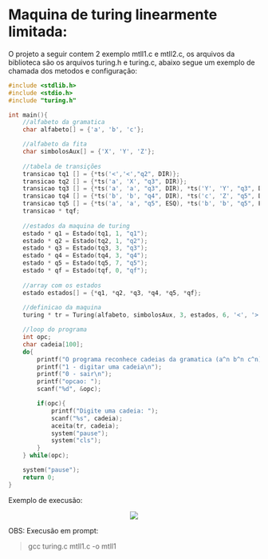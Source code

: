 # Maquina de turing linearmente limitada:

</p>
O projeto a seguir contem 2 exemplo mtll1.c e mtll2.c, os arquivos da biblioteca são os arquivos turing.h e turing.c, abaixo segue um exemplo de chamada dos metodos e configuração:
</p>

~~~~c
#include <stdlib.h>
#include <stdio.h>
#include "turing.h"

int main(){
	//alfabeto da gramatica
	char alfabeto[] = {'a', 'b', 'c'};

	//alfabeto da fita
	char simbolosAux[] = {'X', 'Y', 'Z'};
	
	//tabela de transições
	transicao tq1 [] = {*ts('<','<',"q2", DIR)};
	transicao tq2 [] = {*ts('a', 'X', "q3", DIR)}; 
	transicao tq3 [] = {*ts('a', 'a', "q3", DIR), *ts('Y', 'Y', "q3", DIR), *ts('b', 'Y', "q4", DIR)}; 
	transicao tq4 [] = {*ts('b', 'b', "q4", DIR), *ts('c', 'Z', "q5", DIR), *ts('Z', 'Z', "q4", DIR)};
	transicao tq5 [] = {*ts('a', 'a', "q5", ESQ), *ts('b', 'b', "q5", ESQ), *ts('c', 'c', "q5", ESQ), *ts('Y', 'Y', "q5", ESQ),*ts('X', 'X', "q2", DIR), *ts('Z', 'Z', "q5", ESQ),*ts('>', '>', "qf", DIR)};
	transicao * tqf;
	
	//estados da maquina de turing
	estado * q1 = Estado(tq1, 1, "q1");
	estado * q2 = Estado(tq2, 1, "q2");
	estado * q3 = Estado(tq3, 3, "q3");
	estado * q4 = Estado(tq4, 3, "q4");
	estado * q5 = Estado(tq5, 7, "q5");
	estado * qf = Estado(tqf, 0, "qf");
	
	//array com os estados 
	estado estados[] = {*q1, *q2, *q3, *q4, *q5, *qf};
	
	//definicao da maquina
	turing * tr = Turing(alfabeto, simbolosAux, 3, estados, 6, '<', '>', q1, qf);

	//loop do programa
	int opc; 
	char cadeia[100];
	do{
		printf("O programa reconhece cadeias da gramatica (a^n b^n c^n)\n");
		printf("1 - digitar uma cadeia\n");
		printf("0 - sair\n");
		printf("opcao: ");
		scanf("%d", &opc);

		if(opc){
			printf("Digite uma cadeia: ");
			scanf("%s", cadeia);
			aceita(tr, cadeia);
			system("pause");
			system("cls");
		}
	} while(opc);

	system("pause");
	return 0;
}

~~~~

Exemplo de execusão: 

<p align="center">
 <img src = https://github.com/ArthurOlive/maquina_turing_configuravel_c/blob/master/img/ex1.PNG/>
</p>

OBS: Execusão em prompt:
> gcc turing.c mtll1.c -o mtll1 
